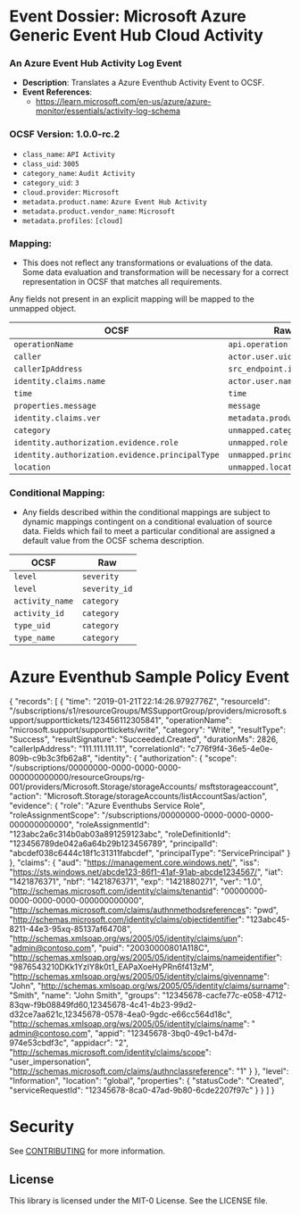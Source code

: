 # Event Dossier: Microsoft Azure Generic Event Hub Cloud Activity

### An Azure Event Hub Activity Log Event
- **Description**: Translates a Azure Eventhub Activity Event to OCSF.
- **Event References**:
  - https://learn.microsoft.com/en-us/azure/azure-monitor/essentials/activity-log-schema


### OCSF Version: 1.0.0-rc.2
  - `class_name`: `API Activity`
  - `class_uid`: `3005`
  - `category_name`: `Audit Activity`
  - `category_uid`: `3`
  - `cloud.provider`: `Microsoft`
  - `metadata.product.name`: `Azure Event Hub Activity`
  - `metadata.product.vendor_name`: `Microsoft`
  - `metadata.profiles`: `[cloud]`

 ### Mapping:
 - This does not reflect any transformations or evaluations of the data. Some data evaluation and transformation will be necessary for a correct representation in OCSF that matches all requirements.

Any fields not present in an explicit mapping will be mapped to the unmapped object. 

| OCSF                       | Raw             |
| -------------------------- | ----------------|
|`operationName`|`api.operation`|
|`caller`|`actor.user.uid`|
|`callerIpAddress`|`src_endpoint.ip`|
|`identity.claims.name`|`actor.user.name`|
|`time`|`time`|
|`properties.message`|`message`|
|`identity.claims.ver`|`metadata.product.version`|
|`category`|`unmapped.category`|
|`identity.authorization.evidence.role`|`unmapped.role`|
|`identity.authorization.evidence.principalType`|`unmapped.principalType`|
|`location`|`unmapped.location`|

 ### Conditional Mapping:
 - Any fields described within the conditional mappings are subject to dynamic mappings contingent on a conditional evaluation of source data. Fields which fail to meet a particular conditional are assigned a default value from the OCSF schema description.

| OCSF                       | Raw             |
| -------------------------- | ----------------|
|`level`|`severity`|
|`level`|`severity_id`|
|`activity_name`|`category`|
|`activity_id`|`category`|
|`type_uid`|`category`|
|`type_name`|`category`|

# Azure Eventhub Sample Policy Event

  {
      "records": [
          {
              "time": "2019-01-21T22:14:26.9792776Z",
              "resourceId": "/subscriptions/s1/resourceGroups/MSSupportGroup/providers/microsoft.support/supporttickets/123456112305841",
              "operationName": "microsoft.support/supporttickets/write",
              "category": "Write",
              "resultType": "Success",
              "resultSignature": "Succeeded.Created",
              "durationMs": 2826,
              "callerIpAddress": "111.111.111.11",
              "correlationId": "c776f9f4-36e5-4e0e-809b-c9b3c3fb62a8",
              "identity": {
                 "authorization": {
                     "scope": "/subscriptions/00000000-0000-0000-0000-000000000000/resourceGroups/rg-001/providers/Microsoft.Storage/storageAccounts/       msftstorageaccount",
                     "action": "Microsoft.Storage/storageAccounts/listAccountSas/action",
                     "evidence": {
                         "role": "Azure Eventhubs Service Role",
                         "roleAssignmentScope": "/subscriptions/00000000-0000-0000-0000-000000000000",
                         "roleAssignmentId": "123abc2a6c314b0ab03a891259123abc",
                         "roleDefinitionId": "123456789de042a6a64b29b123456789",
                         "principalId": "abcdef038c6444c18f1c31311fabcdef",
                         "principalType": "ServicePrincipal"
                     }
                 },
                  "claims": {
                      "aud": "https://management.core.windows.net/",
                      "iss": "https://sts.windows.net/abcde123-86f1-41af-91ab-abcde1234567/",
                      "iat": "1421876371",
                      "nbf": "1421876371",
                      "exp": "1421880271",
                      "ver": "1.0",
                      "http://schemas.microsoft.com/identity/claims/tenantid": "00000000-0000-0000-0000-000000000000",
                      "http://schemas.microsoft.com/claims/authnmethodsreferences": "pwd",
                      "http://schemas.microsoft.com/identity/claims/objectidentifier": "123abc45-8211-44e3-95xq-85137af64708",
                      "http://schemas.xmlsoap.org/ws/2005/05/identity/claims/upn": "admin@contoso.com",
                      "puid": "20030000801A118C",
                      "http://schemas.xmlsoap.org/ws/2005/05/identity/claims/nameidentifier": "9876543210DKk1YzIY8k0t1_EAPaXoeHyPRn6f413zM",
                      "http://schemas.xmlsoap.org/ws/2005/05/identity/claims/givenname": "John",
                      "http://schemas.xmlsoap.org/ws/2005/05/identity/claims/surname": "Smith",
                      "name": "John Smith",
                      "groups": "12345678-cacfe77c-e058-4712-83qw-f9b08849fd60,12345678-4c41-4b23-99d2-d32ce7aa621c,12345678-0578-4ea0-9gdc-e66cc564d18c",
                      "http://schemas.xmlsoap.org/ws/2005/05/identity/claims/name": " admin@contoso.com",
                      "appid": "12345678-3bq0-49c1-b47d-974e53cbdf3c",
                      "appidacr": "2",
                      "http://schemas.microsoft.com/identity/claims/scope": "user_impersonation",
                      "http://schemas.microsoft.com/claims/authnclassreference": "1"
                  }
              },
              "level": "Information",
              "location": "global",
              "properties": {
                  "statusCode": "Created",
                  "serviceRequestId": "12345678-8ca0-47ad-9b80-6cde2207f97c"
              }
          }
      ]
  }

# Security

See [CONTRIBUTING](CONTRIBUTING.md#security-issue-notifications) for more information.

## License

This library is licensed under the MIT-0 License. See the LICENSE file.

